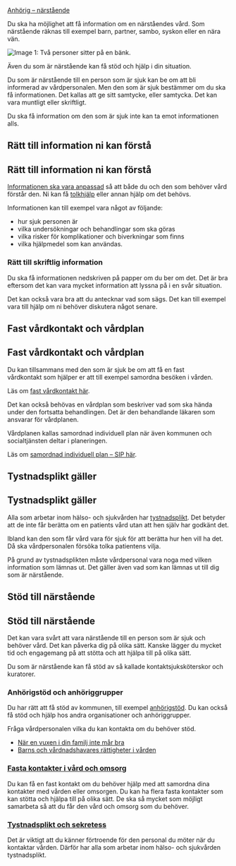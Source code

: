 [Anhörig – närstående](https://www.1177.se/sa-fungerar-varden/anhorig---narstaende/)

Du ska ha möjlighet att få information om en närståendes vård. Som närstående räknas till exempel barn, partner, sambo, syskon eller en nära vän.

![Image 1: Två personer sitter på en bänk.](https://www.1177.se/globalassets/1177/nationell/media/fotografier/sa-fungerar-varden/anhorig---narstaende/personer_bank02.jpg?saved=2024-11-05+11:21)

Även du som är närstående kan få stöd och hjälp i din situation.

Du som är närstående till en person som är sjuk kan be om att bli informerad av vårdpersonalen. Men den som är sjuk bestämmer om du ska få informationen. Det kallas att ge sitt samtycke, eller samtycka. Det kan vara muntligt eller skriftligt.

Du ska få information om den som är sjuk inte kan ta emot informationen alls.

Rätt till information ni kan förstå
-----------------------------------

Rätt till information ni kan förstå
-----------------------------------

[Informationen ska vara anpassad](https://www.1177.se/sa-fungerar-varden/var-med-och-bestam-om-din-vard/tips-infor-ditt-besok-i-varden/) så att både du och den som behöver vård förstår den. Ni kan få [tolkhjälp](https://www.1177.se/sa-fungerar-varden/vard-om-du-kommer-fran-ett-annat-land/tolkning-till-mitt-sprak/) eller annan hjälp om det behövs.

Informationen kan till exempel vara något av följande:

*   hur sjuk personen är
*   vilka undersökningar och behandlingar som ska göras
*   vilka risker för komplikationer och biverkningar som finns
*   vilka hjälpmedel som kan användas.

### Rätt till skriftlig information

Du ska få informationen nedskriven på papper om du ber om det. Det är bra eftersom det kan vara mycket information att lyssna på i en svår situation.

Det kan också vara bra att du antecknar vad som sägs. Det kan till exempel vara till hjälp om ni behöver diskutera något senare. 

Fast vårdkontakt och vårdplan
-----------------------------

Fast vårdkontakt och vårdplan
-----------------------------

Du kan tillsammans med den som är sjuk be om att få en fast vårdkontakt som hjälper er att till exempel samordna besöken i vården.

Läs om [fast vårdkontakt här](https://www.1177.se/sa-fungerar-varden/sa-samarbetar-vard-och-omsorg/fast-vardkontakt---din-hjalp-i-vard-och-omsorg/#section-18190).

Det kan också behövas en vårdplan som beskriver vad som ska hända under den fortsatta behandlingen. Det är den behandlande läkaren som ansvarar för vårdplanen.

Vårdplanen kallas samordnad individuell plan när även kommunen och socialtjänsten deltar i planeringen.

Läs om [samordnad individuell plan – SIP här](https://www.1177.se/sa-fungerar-varden/sa-samarbetar-vard-och-omsorg/sip---samordnad-individuell-plan/).

Tystnadsplikt gäller
--------------------

Tystnadsplikt gäller
--------------------

Alla som arbetar inom hälso- och sjukvården har [tystnadsplikt](https://www.1177.se/sa-fungerar-varden/sa-skyddas-och-hanteras-dina-uppgifter/tystnadsplikt-och-sekretess/). Det betyder att de inte får berätta om en patients vård utan att hen själv har godkänt det.

Ibland kan den som får vård vara för sjuk för att berätta hur hen vill ha det. Då ska vårdpersonalen försöka tolka patientens vilja.

På grund av tystnadsplikten måste vårdpersonal vara noga med vilken information som lämnas ut. Det gäller även vad som kan lämnas ut till dig som är närstående.

Stöd till närstående
--------------------

Stöd till närstående
--------------------

Det kan vara svårt att vara närstående till en person som är sjuk och behöver vård. Det kan påverka dig på olika sätt. Kanske lägger du mycket tid och engagemang på att stötta och att hjälpa till på olika sätt.

Du som är närstående kan få stöd av så kallade kontaktsjuksköterskor och kuratorer.

### Anhörigstöd och anhöriggrupper

Du har rätt att få stöd av kommunen, till exempel [anhörigstöd](https://www.1177.se/sa-fungerar-varden/anhorig---narstaende/anhorigstod---stod-for-dig-som-vardar-eller-stodjer-en-narstaende/). Du kan också få stöd och hjälp hos andra organisationer och anhöriggrupper.

Fråga vårdpersonalen vilka du kan kontakta om du behöver stöd.

*   [När en vuxen i din familj inte mår bra](https://www.1177.se/liv--halsa/psykisk-halsa/nar-en-vuxen-i-din-familj-inte-mar-bra/)
*   [Barns och vårdnadshavares rättigheter i vården](https://www.1177.se/sa-fungerar-varden/var-med-och-bestam-om-din-vard/barns-och-vardnadshavares-rattigheter-i-varden/)

### [Fasta kontakter i vård och omsorg](https://www.1177.se/sa-fungerar-varden/sa-samarbetar-vard-och-omsorg/fast-vardkontakt---din-hjalp-i-vard-och-omsorg/)

Du kan få en fast kontakt om du behöver hjälp med att samordna dina kontakter med vården eller omsorgen. Du kan ha flera fasta kontakter som kan stötta och hjälpa till på olika sätt. De ska så mycket som möjligt samarbeta så att du får den vård och omsorg som du behöver.

### [Tystnadsplikt och sekretess](https://www.1177.se/sa-fungerar-varden/sa-skyddas-och-hanteras-dina-uppgifter/tystnadsplikt-och-sekretess/)

Det är viktigt att du känner förtroende för den personal du möter när du kontaktar vården. Därför har alla som arbetar inom hälso- och sjukvården tystnadsplikt.
